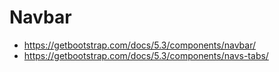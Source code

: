 # Navbar

- https://getbootstrap.com/docs/5.3/components/navbar/
- https://getbootstrap.com/docs/5.3/components/navs-tabs/